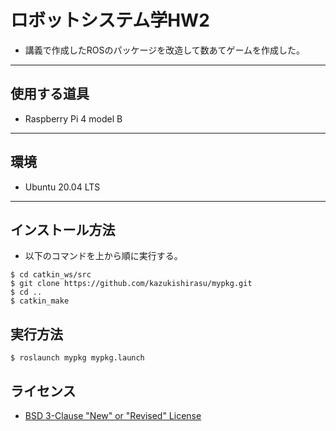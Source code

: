 # **ロボットシステム学HW2**  
- 講義で作成したROSのパッケージを改造して数あてゲームを作成した。  
***
## **使用する道具**  
- Raspberry Pi 4 model B  
***
## **環境**  
- Ubuntu 20.04 LTS  
***
## **インストール方法**  
- 以下のコマンドを上から順に実行する。  
```  
$ cd catkin_ws/src  
$ git clone https://github.com/kazukishirasu/mypkg.git  
$ cd ..
$ catkin_make  
```  
## **実行方法**  
```  
$ roslaunch mypkg mypkg.launch  
```  
## **ライセンス**  
- [BSD 3-Clause "New" or "Revised" License](https://github.com/kazukishirasu/mypkg/blob/master/COPYING)  
